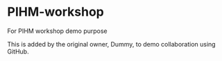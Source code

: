 # PIHM-workshop
For PIHM workshop demo purpose

This is added by the original owner, Dummy, to demo collaboration using GitHub.

